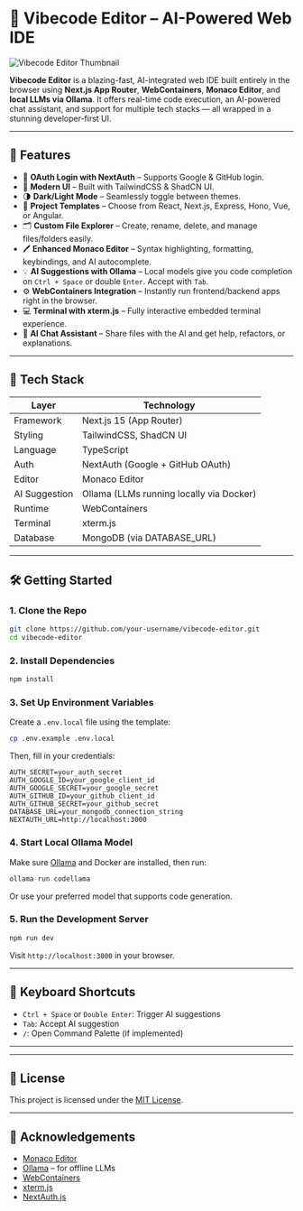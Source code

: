 # 🧠 Vibecode Editor – AI-Powered Web IDE

![Vibecode Editor Thumbnail](public/vibe-code-editor-thumbnaail.svg)

**Vibecode Editor** is a blazing-fast, AI-integrated web IDE built entirely in
the browser using **Next.js App Router**, **WebContainers**, **Monaco Editor**,
and **local LLMs via Ollama**. It offers real-time code execution, an AI-powered
chat assistant, and support for multiple tech stacks — all wrapped in a stunning
developer-first UI.

---

## 🚀 Features

- 🔐 **OAuth Login with NextAuth** – Supports Google & GitHub login.
- 🎨 **Modern UI** – Built with TailwindCSS & ShadCN UI.
- 🌗 **Dark/Light Mode** – Seamlessly toggle between themes.
- 🧱 **Project Templates** – Choose from React, Next.js, Express, Hono, Vue, or
  Angular.
- 🗂️ **Custom File Explorer** – Create, rename, delete, and manage files/folders
  easily.
- 🖊️ **Enhanced Monaco Editor** – Syntax highlighting, formatting, keybindings,
  and AI autocomplete.
- 💡 **AI Suggestions with Ollama** – Local models give you code completion on
  `Ctrl + Space` or double `Enter`. Accept with `Tab`.
- ⚙️ **WebContainers Integration** – Instantly run frontend/backend apps right
  in the browser.
- 💻 **Terminal with xterm.js** – Fully interactive embedded terminal
  experience.
- 🤖 **AI Chat Assistant** – Share files with the AI and get help, refactors, or
  explanations.

---

## 🧱 Tech Stack

| Layer         | Technology                               |
| ------------- | ---------------------------------------- |
| Framework     | Next.js 15 (App Router)                  |
| Styling       | TailwindCSS, ShadCN UI                   |
| Language      | TypeScript                               |
| Auth          | NextAuth (Google + GitHub OAuth)         |
| Editor        | Monaco Editor                            |
| AI Suggestion | Ollama (LLMs running locally via Docker) |
| Runtime       | WebContainers                            |
| Terminal      | xterm.js                                 |
| Database      | MongoDB (via DATABASE_URL)               |

---

## 🛠️ Getting Started

### 1. Clone the Repo

```bash
git clone https://github.com/your-username/vibecode-editor.git
cd vibecode-editor
```

### 2. Install Dependencies

```bash
npm install
```

### 3. Set Up Environment Variables

Create a `.env.local` file using the template:

```bash
cp .env.example .env.local
```

Then, fill in your credentials:

```env
AUTH_SECRET=your_auth_secret
AUTH_GOOGLE_ID=your_google_client_id
AUTH_GOOGLE_SECRET=your_google_secret
AUTH_GITHUB_ID=your_github_client_id
AUTH_GITHUB_SECRET=your_github_secret
DATABASE_URL=your_mongodb_connection_string
NEXTAUTH_URL=http://localhost:3000
```

### 4. Start Local Ollama Model

Make sure [Ollama](https://ollama.com/) and Docker are installed, then run:

```bash
ollama run codellama
```

Or use your preferred model that supports code generation.

### 5. Run the Development Server

```bash
npm run dev
```

Visit `http://localhost:3000` in your browser.

---

## 🎯 Keyboard Shortcuts

- `Ctrl + Space` or `Double Enter`: Trigger AI suggestions
- `Tab`: Accept AI suggestion
- `/`: Open Command Palette (if implemented)

---

---

## 📄 License

This project is licensed under the [MIT License](LICENSE).

---

## 🙏 Acknowledgements

- [Monaco Editor](https://microsoft.github.io/monaco-editor/)
- [Ollama](https://ollama.com/) – for offline LLMs
- [WebContainers](https://webcontainers.io/)
- [xterm.js](https://xtermjs.org/)
- [NextAuth.js](https://next-auth.js.org/)

```

```
